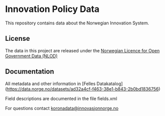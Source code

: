 # Innovation Policy Data
This repository contains data about the Norwegian Innovation System.

## License
The data in this project are released under the [Norwegian Licence for Open Government Data (NLOD)](https://data.norge.no/nlod/en/2.0/)

## Documentation
All metadata and other information in [Felles Datakatalog] (https://data.norge.no/datasets/ad32a4cf-f463-38e1-b843-2b0bd1836756)

Field descriptions are documented in the file fields.xml

For questions contact koronadata@innovasjonnorge.no
